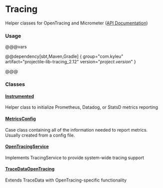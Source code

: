 # Tracing

Helper classes for OpenTracing and Micrometer
([API Documentation](../api/projectile-lib-tracing/com/kyleu/projectile/index.html))

### Usage

@@@vars

@@dependency[sbt,Maven,Gradle] {
  group="com.kyleu"
  artifact="projectile-lib-tracing_2.12"
  version="$project.version$"
}

@@@

### Classes

#### [Instrumented](../api/projectile-lib-tracing/com/kyleu/projectile/util/metrics/Instrumented$.html)

Helper class to initialize Prometheus, Datadog, or StatsD metrics reporting

#### [MetricsConfig](../api/projectile-lib-tracing/com/kyleu/projectile/util/metrics/MetricsConfig.html)

Case class containing all of the information needed to report metrics. Usually created from a config file.

#### [OpenTracingService](../api/projectile-lib-tracing/com/kyleu/projectile/util/tracing/OpenTracingService.html)

Implements TracingService to provide system-wide tracing support

#### [TraceDataOpenTracing](../api/projectile-lib-tracing/com/kyleu/projectile/util/tracing/TraceDataOpenTracing.html)

Extends TraceData with OpenTracing-specific functionality
